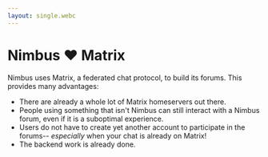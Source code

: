 ```yaml
---
layout: single.webc
---
```

# Nimbus ❤️ Matrix
Nimbus uses Matrix, a federated chat protocol, to build its forums. This provides many advantages:
* There are already a whole lot of Matrix homeservers out there.
* People using something that isn't Nimbus can still interact with a Nimbus forum, even if it is a suboptimal experience.
* Users do not have to create yet another account to participate in the forums-- *especially* when your chat is already on Matrix!
* The backend work is already done.
